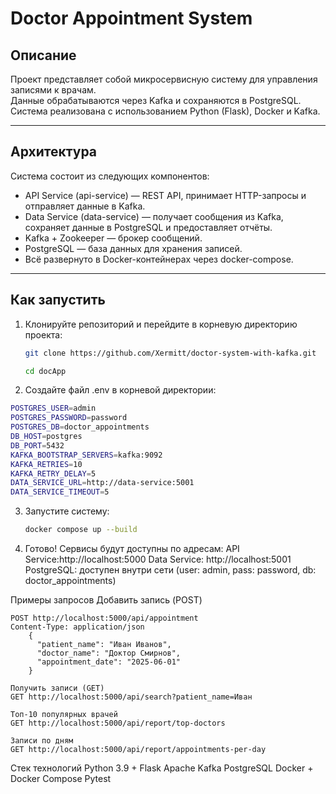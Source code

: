 # Doctor Appointment System

## Описание

Проект представляет собой микросервисную систему для управления записями к врачам.  
Данные обрабатываются через Kafka и сохраняются в PostgreSQL.  
Система реализована с использованием Python (Flask), Docker и Kafka.

---

## Архитектура

Система состоит из следующих компонентов:

- API Service (api-service) — REST API, принимает HTTP-запросы и отправляет данные в Kafka.
- Data Service (data-service) — получает сообщения из Kafka, сохраняет данные в PostgreSQL и предоставляет отчёты.
- Kafka + Zookeeper — брокер сообщений.
- PostgreSQL — база данных для хранения записей.
- Всё развернуто в Docker-контейнерах через docker-compose.

---

## Как запустить

1. Клонируйте репозиторий и перейдите в корневую директорию проекта:
   ```bash
   git clone https://github.com/Xermitt/doctor-system-with-kafka.git
   
   cd docApp
2. Создайте файл .env в корневой директории:
  ```bash
  POSTGRES_USER=admin
  POSTGRES_PASSWORD=password
  POSTGRES_DB=doctor_appointments
  DB_HOST=postgres
  DB_PORT=5432
  KAFKA_BOOTSTRAP_SERVERS=kafka:9092
  KAFKA_RETRIES=10
  KAFKA_RETRY_DELAY=5
  DATA_SERVICE_URL=http://data-service:5001
  DATA_SERVICE_TIMEOUT=5
  ```
3. Запустите систему:
    ```bash
    docker compose up --build
    ```
4. Готово! Сервисы будут доступны по адресам:
API Service:http://localhost:5000
Data Service: http://localhost:5001
PostgreSQL: доступен внутри сети (user: admin, pass: password, db: doctor_appointments)

Примеры запросов
Добавить запись (POST)
```http
POST http://localhost:5000/api/appointment
Content-Type: application/json
    {
      "patient_name": "Иван Иванов",
      "doctor_name": "Доктор Смирнов",
      "appointment_date": "2025-06-01"
    }
```

```http
Получить записи (GET)
GET http://localhost:5000/api/search?patient_name=Иван
```

```http
Топ-10 популярных врачей
GET http://localhost:5000/api/report/top-doctors
```

```http
Записи по дням
GET http://localhost:5000/api/report/appointments-per-day
```


Стек технологий
Python 3.9 + Flask
Apache Kafka
PostgreSQL
Docker + Docker Compose
Pytest